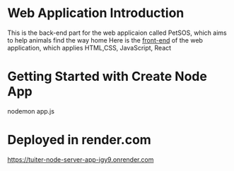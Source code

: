 # Web Application Introduction 
This is the back-end part for the web applicaion called PetSOS, which aims to help animals find the way home 
Here is the [front-end](https://github.com/MichellleZhang/animal-react-app.git) of the web application, which applies HTML,CSS, JavaScript, React

# Getting Started with Create Node App
nodemon app.js

# Deployed in render.com
https://tuiter-node-server-app-igy9.onrender.com
